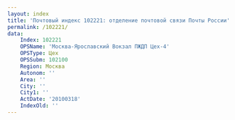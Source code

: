 ```yaml
---
layout: index
title: 'Почтовый индекс 102221: отделение почтовой связи Почты России'
permalink: /102221/
data:
    Index: 102221
    OPSName: 'Москва-Ярославский Вокзал ПЖДП Цех-4'
    OPSType: Цех
    OPSSubm: 102100
    Region: Москва
    Autonom: ''
    Area: ''
    City: ''
    City1: ''
    ActDate: '20100318'
    IndexOld: ''
---
```

